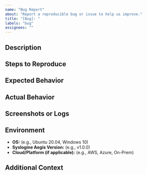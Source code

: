 ```yaml
---
name: "Bug Report"
about: "Report a reproducible bug or issue to help us improve."
title: "[Bug]: "
labels: "bug"
assignees: ""
---
```


## Description
<!-- A clear and concise description of what the bug is. Include any error messages or logs. -->

## Steps to Reproduce
<!-- 
1. Go to '...'
2. Click on '...'
3. Scroll down to '...'
4. See error
-->

## Expected Behavior
<!-- A clear and concise description of what you expected to happen. -->

## Actual Behavior
<!-- What actually happened instead of the expected behavior? -->

## Screenshots or Logs
<!-- If applicable, add screenshots, crash logs, or any other relevant data. -->

## Environment
- **OS:** (e.g., Ubuntu 20.04, Windows 10)
- **Syslogine Aegis Version:** (e.g., v1.0.0)
- **Cloud/Platform (if applicable):** (e.g., AWS, Azure, On-Prem)

## Additional Context
<!-- Add any other context about the problem here. -->
